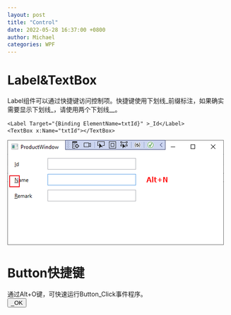 ```yaml
---
layout: post
title: "Control"
date: 2022-05-28 16:37:00 +0800
author: Michael
categories: WPF
---
```


# Label&TextBox
Label组件可以通过快捷键访问控制项。快捷键使用下划线_前缀标注，如果确实需要显示下划线_，请使用两个下划线__。  

    <Label Target="{Binding ElementName=txtId}" >_Id</Label>
    <TextBox x:Name="txtId"></TextBox>

![日志文件夹](/assets/wpf/LabelTarget.png)  

# Button快捷键
通过Alt+O键，可快速运行Button_Click事件程序。  
	<Button Click="Button_Click">_OK</Button>